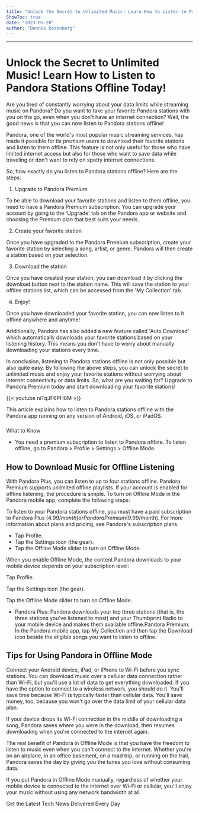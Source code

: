 ```yaml
---
title: "Unlock the Secret to Unlimited Music! Learn How to Listen to Pandora Stations Offline Today!"
ShowToc: true 
date: "2023-05-20"
author: "Dennis Rosenberg"
---
```

*****
# Unlock the Secret to Unlimited Music! Learn How to Listen to Pandora Stations Offline Today!

Are you tired of constantly worrying about your data limits while streaming music on Pandora? Do you want to take your favorite Pandora stations with you on the go, even when you don't have an internet connection? Well, the good news is that you can now listen to Pandora stations offline!

Pandora, one of the world's most popular music streaming services, has made it possible for its premium users to download their favorite stations and listen to them offline. This feature is not only useful for those who have limited internet access but also for those who want to save data while traveling or don't want to rely on spotty internet connections.

So, how exactly do you listen to Pandora stations offline? Here are the steps:

1. Upgrade to Pandora Premium

To be able to download your favorite stations and listen to them offline, you need to have a Pandora Premium subscription. You can upgrade your account by going to the 'Upgrade' tab on the Pandora app or website and choosing the Premium plan that best suits your needs.

2. Create your favorite station

Once you have upgraded to the Pandora Premium subscription, create your favorite station by selecting a song, artist, or genre. Pandora will then create a station based on your selection.

3. Download the station

Once you have created your station, you can download it by clicking the download button next to the station name. This will save the station to your offline stations list, which can be accessed from the 'My Collection' tab.

4. Enjoy!

Once you have downloaded your favorite station, you can now listen to it offline anywhere and anytime!

Additionally, Pandora has also added a new feature called 'Auto Download' which automatically downloads your favorite stations based on your listening history. This means you don't have to worry about manually downloading your stations every time.

In conclusion, listening to Pandora stations offline is not only possible but also quite easy. By following the above steps, you can unlock the secret to unlimited music and enjoy your favorite stations without worrying about internet connectivity or data limits. So, what are you waiting for? Upgrade to Pandora Premium today and start downloading your favorite stations!

{{< youtube niTqJF6PH8M >}} 




This article explains how to listen to Pandora stations offline with the Pandora app running on any version of Android, iOS, or iPadOS.

 
### 
What to Know
 
- You need a premium subscription to listen to Pandora offline. To listen offline, go to Pandora > Profile > Settings > Offline Mode.

 
##   How to Download Music for Offline Listening  
 

With Pandora Plus, you can listen to up to four stations offline. Pandora Premium supports unlimited offline playlists. If your account is enabled for offline listening, the procedure is simple. To turn on Offline Mode in the Pandora mobile app, complete the following steps:

 
To listen to your Pandora stations offline, you must have a paid subscription to Pandora Plus ($4.99/month) or Pandora Premium ($9.99/month). For more information about plans and pricing, see Pandora's subscription plans.
 
- Tap Profile.
 - Tap the Settings icon (the gear).
 - Tap the Offline Mode slider to turn on Offline Mode.

 

When you enable Offline Mode, the content Pandora downloads to your mobile device depends on your subscription level:

 

Tap Profile.

 

Tap the Settings icon (the gear).

 

Tap the Offline Mode slider to turn on Offline Mode.

 
- Pandora Plus: Pandora downloads your top three stations (that is, the three stations you've listened to most) and your Thumbprint Radio to your mobile device and makes them available offline.Pandora Premium: In the Pandora mobile app, tap My Collection and then tap the Download icon beside the eligible songs you want to listen to offline.

 
##   Tips for Using Pandora in Offline Mode  
 

Connect your Android device, iPad, or iPhone to Wi-Fi before you sync stations. You can download music over a cellular data connection rather than Wi-Fi, but you'll use a lot of data to get everything downloaded. If you have the option to connect to a wireless network, you should do it. You'll save time because Wi-Fi is typically faster than cellular data. You'll save money, too, because you won't go over the data limit of your cellular data plan.

 
If your device drops its Wi-Fi connection in the middle of downloading a song, Pandora saves where you were in the download, then resumes downloading when you're connected to the internet again.
 

The real benefit of Pandora in Offline Mode is that you have the freedom to listen to music even when you can't connect to the internet. Whether you're on an airplane, in an office basement, on a road trip, or running on the trail, Pandora saves the day by giving you the tunes you love without consuming data.

 
If you put Pandora in Offline Mode manually, regardless of whether your mobile device is connected to the internet over Wi-Fi or cellular, you'll enjoy your music without using any network bandwidth at all.
 

Get the Latest Tech News Delivered Every Day




